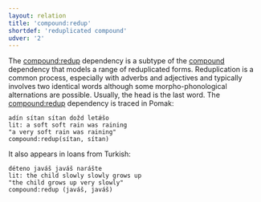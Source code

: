 ```yaml
---
layout: relation
title: 'compound:redup'
shortdef: 'reduplicated compound'
udver: '2'
---
```


The [compound:redup]() dependency  is a subtype of the [compound]() dependency that models a range of reduplicated forms.
Reduplication is a common process, especially with adverbs and adjectives and typically involves two identical words although some morpho-phonological alternations  are possible.
Usually, the head is the last word. The [compound:redup]() dependency is traced in Pomak:  

~~~ sdparse
adín sítan sítan dožd letǽšo  
lit: a soft soft rain was raining
"a very soft rain was raining" 
compound:redup(sítan, sítan)
~~~

It also appears in loans from Turkish:

~~~ sdparse
déteno javáš javáš narášte
lit: the child slowly slowly grows up
"the child grows up very slowly"
compound:redup (javáš, javáš)
~~~
<!-- Interlanguage links updated Ne 5. května 2024, 18:20:57 CEST -->
